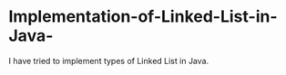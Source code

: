 Implementation-of-Linked-List-in-Java-
======================================

I have tried to implement types of Linked List in Java. 
